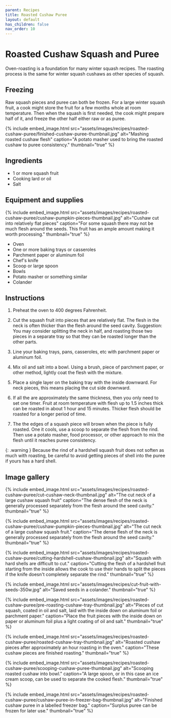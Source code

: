 ```yaml
---
parent: Recipes
title: Roasted Cushaw Puree
layout: default
has_children: false
nav_order: 10
---
```


# Roasted Cushaw Squash and Puree

Oven-roasting is a foundation for many winter squash recipes. The roasting process is the same for winter squash cushaws as other species of squash.

## Freezing
Raw squash pieces and puree can both be frozen. For a large winter squash fruit, a cook might store the fruit for a few months whole at room temperature. Then when the squash is first needed, the cook might prepare half of it, and freeze the other half either raw or as puree.

{% include embed_image.html
    src="assets/images/recipes/roasted-cushaw-puree/finished-cushaw-puree-thumbnail.jpg"
    alt="Mashing roasted cushaw flesh"
    caption="A potato masher used to bring the roasted cushaw to puree consistency."
    thumbnail="true"
%}

## Ingredients

- 1 or more squash fruit
- Cooking lard or oil
- Salt

## Equipment and supplies

{% include embed_image.html
    src="assets/images/recipes/roasted-cushaw-puree/cushaw-pumpkin-pieces-thumbnail.jpg"
    alt="Cushaw cut into relatively flat pieces"
    caption="For some squash there may not be much flesh around the seeds. This fruit has an ample amount making it worth processing."
    thumbnail="true"
%}

- Oven
- One or more baking trays or casseroles
- Parchment paper or aluminum foil
- Chef's knife
- Scoop or large spoon
- Bowls
- Potato masher or something similar
- Colander

## Instructions


1. Preheat the oven to 400 degrees Fahrenheit.

2. Cut the squash fruit into pieces that are relatively flat. The flesh in the neck is often thicker than the flesh around the seed cavity. Suggestion: You may consider splitting the neck in half, and roasting those two pieces in a separate tray so that they can be roasted longer than the other parts.

3. Line your baking trays, pans, casseroles, etc with parchment paper or aluminum foil.

4. Mix oil and salt into a bowl. Using a brush, piece of parchment paper, or other method, lightly coat the flesh with the mixture.

5. Place a single layer on the baking tray with the inside downward. For neck pieces, this means placing the cut side downward.

6. If all the are approximately the same thickness, then you only need to set one timer. Fruit at room temperature with flesh up to 1.5 inches thick can be roasted in about 1 hour and 15 minutes. Thicker flesh should be roasted for a longer period of time.

7. The the edges of a squash piece will brown when the piece is fully roasted. One it cools, use a scoop to separate the flesh from the rind. Then use a potato masher, food processor, or other approach to mix the flesh until it reaches puree consistency.

{: .warning }
Because the rind of a hardshell squash fruit does not soften as much with roasting, be careful to avoid getting pieces of shell into the puree if yours has a hard shell.

## Image gallery

{% include embed_image.html
    src="assets/images/recipes/roasted-cushaw-puree/cut-cushaw-neck-thumbnail.jpg"
    alt="The cut neck of a large cushaw squash fruit"
    caption="The dense flesh of the neck is generally processed separately from the flesh around the seed cavity."
    thumbnail="true"
%}

{% include embed_image.html
    src="assets/images/recipes/roasted-cushaw-puree/cushaw-pumpkin-pieces-thumbnail.jpg"
    alt="The cut neck of a large cushaw squash fruit."
    caption="The dense flesh of the neck is generally processed separately from the flesh around the seed cavity."
    thumbnail="true"
%}

{% include embed_image.html
    src="assets/images/recipes/roasted-cushaw-puree/cutting-hardshell-cushaw-thumbnail.jpg"
    alt="Squash with hard shells are difficult to cut."
    caption="Cutting the flesh of a hardshell fruit starting from the inside allows the cook to use their hands to split the pieces if the knife doesn't completely separate the rind."
    thumbnail="true"
%}

{% include embed_image.html
    src="assets/images/recipes/cut-fruit-with-seeds-350w.jpg"
    alt="Saved seeds in a colander."
    thumbnail="true"
%}

{% include embed_image.html
    src="assets/images/recipes/roasted-cushaw-puree/pre-roasting-cushaw-tray-thumbnail.jpg"
    alt="Pieces of cut squash, coated in oil and salt, laid with the inside down on aluminum foil or parchment paper."
    caption="Place the fruit pieces with the inside down on paper or aluminum foil plus a light coating of oil and salt."
    thumbnail="true"
%}

{% include embed_image.html
    src="assets/images/recipes/roasted-cushaw-puree/roasted-cushaw-tray-thumbnail.jpg"
    alt="Roasted cushaw pieces after approximately an hour roasting in the oven."
    caption="These cushaw pieces are finished roasting."
    thumbnail="true"
%}

{% include embed_image.html
    src="assets/images/recipes/roasted-cushaw-puree/scooping-cushaw-puree-thumbnail.jpg"
    alt="Scooping roasted cushaw into bowl."
    caption="A large spoon, or in this case an ice cream scoop, can be used to separate the cooked flesh."
    thumbnail="true"
%}

{% include embed_image.html
    src="assets/images/recipes/roasted-cushaw-puree/cushaw-puree-in-freezer-bag-thumbnail.jpg"
    alt="Finished cushaw puree in a labelled freezer bag."
    caption="Surplus puree can be frozen for later use."
    thumbnail="true"
%}
